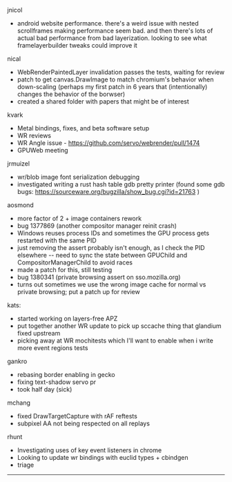 

jnicol
* android website performance. there's a weird issue with nested scrollframes making performance seem bad. and then there's lots of actual bad performance from bad layerization. looking to see what framelayerbuilder tweaks could improve it



nical
* WebRenderPaintedLayer invalidation passes the tests, waiting for review
* patch to get canvas.DrawImage to match chromium's behavior when down-scaling (perhaps my first patch in 6 years that (intentionally) changes the behavior of the borwser)
* created a shared folder with papers that might be of interest



kvark
* Metal bindings, fixes, and beta software setup
* WR reviews
* WR Angle issue - https://github.com/servo/webrender/pull/1474
* GPUWeb meeting



jrmuizel
* wr/blob image font serialization debugging
* investigated writing a rust hash table gdb pretty printer (found some gdb bugs: https://sourceware.org/bugzilla/show_bug.cgi?id=21763 )



aosmond
* more factor of 2 + image containers rework
* bug 1377869 (another compositor manager reinit crash)
* Windows reuses process IDs and sometimes the GPU process gets restarted with the same PID
* just removing the assert probably isn't enough, as I check the PID elsewhere -- need to sync the state between GPUChild and CompositorManagerChild to avoid races
* made a patch for this, still testing
* bug 1380341 (private browsing assert on sso.mozilla.org)
* turns out sometimes we use the wrong image cache for normal vs private browsing; put a patch up for review



kats:
* started working on layers-free APZ
* put together another WR update to pick up sccache thing that glandium fixed upstream
* picking away at WR mochitests which I'll want to enable when i write more event regions tests



gankro
* rebasing border enabling in gecko
* fixing text-shadow servo pr
* took half day (sick)



mchang
* fixed DrawTargetCapture with rAF reftests
* subpixel AA not being respected on all replays



rhunt
* Investigating uses of key event listeners in chrome
* Looking to update wr bindings with euclid types + cbindgen
* triage

________________


